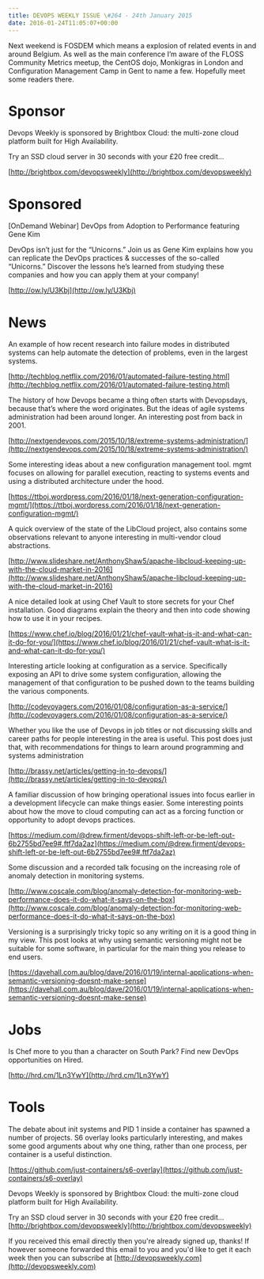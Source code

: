 ```yaml
---
title: DEVOPS WEEKLY ISSUE \#264 - 24th January 2015 
date: 2016-01-24T11:05:07+00:00
---
```


Next weekend is FOSDEM which means a explosion of related events in and around Belgium. As well as the main conference I’m aware of the FLOSS Community Metrics meetup, the CentOS dojo, Monkigras in London and Configuration Management Camp in Gent to name a few. Hopefully meet some readers there.


Sponsor
======

Devops Weekly is sponsored by Brightbox Cloud: the multi-zone cloud platform built for High Availability.

Try an SSD cloud server in 30 seconds with your £20 free credit…

[http://brightbox.com/devopsweekly](http://brightbox.com/devopsweekly)


Sponsored
========

[OnDemand Webinar] DevOps from Adoption to Performance featuring Gene Kim

DevOps isn’t just for the “Unicorns.” Join us as Gene Kim explains how you can replicate the DevOps practices & successes of the so-called “Unicorns.” Discover the lessons he’s learned from studying these companies and how you can apply them at your company!

[http://ow.ly/U3Kbj](http://ow.ly/U3Kbj)


News
====

An example of how recent research into failure modes in distributed systems can help automate the detection of problems, even in the largest systems.

[http://techblog.netflix.com/2016/01/automated-failure-testing.html](http://techblog.netflix.com/2016/01/automated-failure-testing.html)


The history of how Devops became a thing often starts with Devopsdays, because that’s where the word originates. But the ideas of agile systems administration had been around longer. An interesting post from back in 2001.

[http://nextgendevops.com/2015/10/18/extreme-systems-administration/](http://nextgendevops.com/2015/10/18/extreme-systems-administration/)


Some interesting ideas about a new configuration management tool. mgmt focuses on allowing for parallel execution, reacting to systems events and using a distributed architecture under the hood.

[https://ttboj.wordpress.com/2016/01/18/next-generation-configuration-mgmt/](https://ttboj.wordpress.com/2016/01/18/next-generation-configuration-mgmt/)


A quick overview of the state of the LibCloud project, also contains some observations relevant to anyone interesting in multi-vendor cloud abstractions.

[http://www.slideshare.net/AnthonyShaw5/apache-libcloud-keeping-up-with-the-cloud-market-in-2016](http://www.slideshare.net/AnthonyShaw5/apache-libcloud-keeping-up-with-the-cloud-market-in-2016)


A nice detailed look at using Chef Vault to store secrets for your Chef installation. Good diagrams explain the theory and then into code showing how to use it in your recipes.

[https://www.chef.io/blog/2016/01/21/chef-vault-what-is-it-and-what-can-it-do-for-you/](https://www.chef.io/blog/2016/01/21/chef-vault-what-is-it-and-what-can-it-do-for-you/)


Interesting article looking at configuration as a service. Specifically exposing an API to drive some system configuration, allowing the management of that configuration to be pushed down to the teams building the various components.

[http://codevoyagers.com/2016/01/08/configuration-as-a-service/](http://codevoyagers.com/2016/01/08/configuration-as-a-service/)


Whether you like the use of Devops in job titles or not discussing skills and career paths for people interesting in the area is useful. This post does just that, with recommendations for things to learn around programming and systems administration

[http://brassy.net/articles/getting-in-to-devops/](http://brassy.net/articles/getting-in-to-devops/)


A familiar discussion of how bringing operational issues into focus earlier in a development lifecycle can make things easier. Some interesting points about how the move to cloud computing can act as a forcing function or opportunity to adopt devops practices.

[https://medium.com/@drew.firment/devops-shift-left-or-be-left-out-6b2755bd7ee9#.ftf7da2az](https://medium.com/@drew.firment/devops-shift-left-or-be-left-out-6b2755bd7ee9#.ftf7da2az)


Some discussion and a recorded talk focusing on the increasing role of anomaly detection in monitoring systems.

[http://www.coscale.com/blog/anomaly-detection-for-monitoring-web-performance-does-it-do-what-it-says-on-the-box](http://www.coscale.com/blog/anomaly-detection-for-monitoring-web-performance-does-it-do-what-it-says-on-the-box)


Versioning is a surprisingly tricky topic so any writing on it is a good thing in my view. This post looks at why using semantic versioning might not be suitable for some software, in particular for the main thing you release to end users.

[https://davehall.com.au/blog/dave/2016/01/19/internal-applications-when-semantic-versioning-doesnt-make-sense](https://davehall.com.au/blog/dave/2016/01/19/internal-applications-when-semantic-versioning-doesnt-make-sense)


Jobs
====

Is Chef more to you than a character on South Park? Find new DevOps opportunities on Hired.

[http://hrd.cm/1Ln3YwY](http://hrd.cm/1Ln3YwY)


Tools
=====

The debate about init systems and PID 1 inside a container has spawned a number of projects. S6 overlay looks particularly interesting, and makes some good arguments about why one thing, rather than one process, per container is a useful distinction.

[https://github.com/just-containers/s6-overlay](https://github.com/just-containers/s6-overlay)


Devops Weekly is sponsored by Brightbox Cloud: the multi-zone cloud platform built for High Availability.

Try an SSD cloud server in 30 seconds with your £20 free credit…
[http://brightbox.com/devopsweekly](http://brightbox.com/devopsweekly)


If you received this email directly then you're already signed up, thanks! If however someone forwarded this email to you and you'd like to get it each week then you can subscribe at [http://devopsweekly.com](http://devopsweekly.com)

